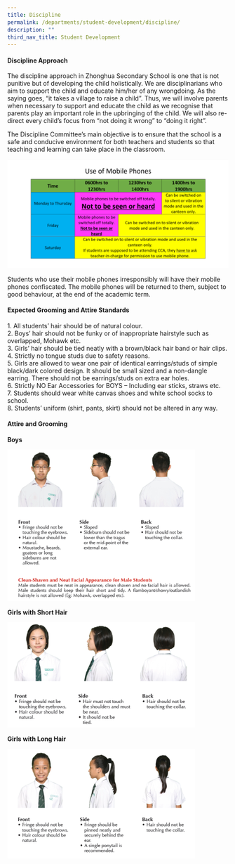 ```yaml
---
title: Discipline
permalink: /departments/student-development/discipline/
description: ""
third_nav_title: Student Development
---
```

#### **Discipline Approach**
The discipline approach in Zhonghua Secondary School is one that is not punitive but of developing the child holistically. We are disciplinarians who aim to support the child and educate him/her of any wrongdoing. As the saying goes, “it takes a village to raise a child”. Thus, we will involve parents when necessary to support and educate the child as we recognise that parents play an important role in the upbringing of the child. We will also re-direct every child’s focus from “not doing it wrong” to “doing it right”.

  

The Discipline Committee’s main objective is to ensure that the school is a safe and conducive environment for both teachers and students so that teaching and learning can take place in the classroom.

<img src="/images/mobilephone.png" style="width:%">

Students who use their mobile phones irresponsibly will have their mobile phones confiscated. The mobile phones will be returned to them, subject to good behaviour, at the end of the academic term.

#### **Expected Grooming and Attire Standards**
1\. All students’ hair should be of natural colour.<br>
2\. Boys’ hair should not be funky or of inappropriate hairstyle such as overlapped, Mohawk etc.<br>
3\. Girls’ hair should be tied neatly with a brown/black hair band or hair clips.<br>
4\. Strictly no tongue studs due to safety reasons.<br>
5\. Girls are allowed to wear one pair of identical earrings/studs of simple black/dark colored design. It should be small sized and a non-dangle earring. There should not be earrings/studs on extra ear holes.<br>
6\. Strictly NO Ear Accessories for BOYS – Including ear sticks, straws etc.<br>
7\. Students should wear white canvas shoes and white school socks to school.<br>
8\. Students’ uniform (shirt, pants, skirt) should not be altered in any way.

#### **Attire and Grooming**
**Boys**

<img src="/images/discipline2.png" style="width:85%">

**Girls with Short Hair**

<img src="/images/discipline3.png" style="width:85%">

**Girls with Long Hair**

<img src="/images/discipline4.png" style="width:85%">
